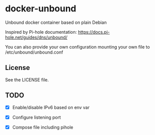 # docker-unbound
Unbound docker container based on plain Debian

Inspired by Pi-hole documentation: https://docs.pi-hole.net/guides/dns/unbound/


You can also provide your own configuration mounting your own file to /etc/unbound/unbound.conf

## License

See the LICENSE file.

## TODO

- [x] Enable/disable IPv6 based on env var
- [x] Configure listening port
- [x] Compose file including pihole

